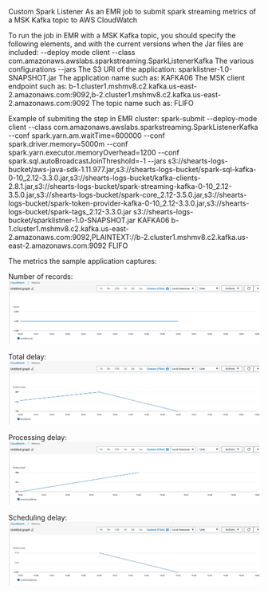 Custom Spark Listener As an EMR job to submit spark streaming metrics of a MSK Kafka topic to AWS CloudWatch

To run the job in EMR with a MSK Kafka topic, you should specify the following elements, and with the current versions when the Jar files are included:
--deploy mode client
--class com.amazonaws.awslabs.sparkstreaming.SparkListenerKafka
The various configurations
--jars
The S3 URI of the application: sparklistner-1.0-SNAPSHOT.jar
The application name such as: KAFKA06
The MSK client endpoint such as: b-1.cluster1.mshmv8.c2.kafka.us-east-2.amazonaws.com:9092,b-2.cluster1.mshmv8.c2.kafka.us-east-2.amazonaws.com:9092 
The topic name such as: FLIFO

Example of submiting the step in EMR cluster:
spark-submit --deploy-mode client --class com.amazonaws.awslabs.sparkstreaming.SparkListenerKafka --conf spark.yarn.am.waitTime=600000 --conf spark.driver.memory=5000m --conf spark.yarn.executor.memoryOverhead=1200 --conf spark.sql.autoBroadcastJoinThreshold=-1 --jars s3://shearts-logs-bucket/aws-java-sdk-1.11.977.jar,s3://shearts-logs-bucket/spark-sql-kafka-0-10_2.12-3.3.0.jar,s3://shearts-logs-bucket/kafka-clients-2.8.1.jar,s3://shearts-logs-bucket/spark-streaming-kafka-0-10_2.12-3.5.0.jar,s3://shearts-logs-bucket/spark-core_2.12-3.5.0.jar,s3://shearts-logs-bucket/spark-token-provider-kafka-0-10_2.12-3.3.0.jar,s3://shearts-logs-bucket/spark-tags_2.12-3.3.0.jar s3://shearts-logs-bucket/sparklistner-1.0-SNAPSHOT.jar KAFKA06 b-1.cluster1.mshmv8.c2.kafka.us-east-2.amazonaws.com:9092,PLAINTEXT://b-2.cluster1.mshmv8.c2.kafka.us-east-2.amazonaws.com:9092 FLIFO

The metrics the sample application captures:

Number of records:
![numRecords](numRecords.png)

Total delay:
![totalDelay](totalDelay.png)

Processing delay:
![processingDelay](processingDelay.png)

Scheduling delay:
![schedulingDelay](schedulingDelay.png)

